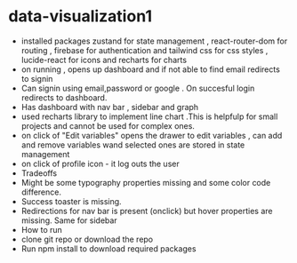 # data-visualization1
- installed packages zustand for state management , react-router-dom for routing , firebase for authentication and tailwind css for css styles , lucide-react for icons and recharts for charts
- on running , opens up dashboard and if not able to find email redirects to signin 
- Can signin using email,password or google . On succesful login redirects to dashboard.
- Has dashboard with nav bar , sidebar and graph
- used recharts library to implement line chart .This is helpfulp for small projects and cannot be used for complex ones.
- on click of "Edit variables" opens the drawer to edit variables , can add and remove variables wand selected ones are stored in state management
- on click of profile icon - it log outs the user 
- Tradeoffs
- Might be some typography properties missing and some color code difference.
- Success toaster is missing.
- Redirections for nav bar is present (onclick) but hover properties are missing. Same for sidebar
- How to run
- clone git repo or download the repo
- Run npm install to download required packages

